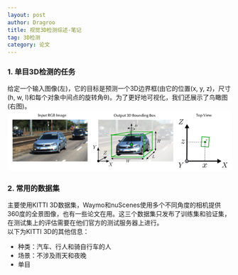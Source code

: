 ```yaml
---
layout: post
author: Dragroo
title: 视觉3D检测综述-笔记
tag: 3D检测
category: 论文
---
```

### 1. 单目3D检测的任务
给定一个输入图像(左)，它的目标是预测一个3D边界框(由它的位置(x, y, z)，尺寸(h, w, l)和每个对象中间点的旋转角θ)。为了更好地可视化，我们还展示了鸟瞰图(右图)。<br>
![图1](../images/0110/Snipaste_2024-01-10_10-19-30.png)
### 2. 常用的数据集
主要使用KITTI 3D数据集，Waymo和nuScenes使用多个不同角度的相机提供360度的全景图像，也有一些论文在用。这三个数据集只发布了训练集和验证集，在测试集上的评估需要在他们官方的测试服务器上进行。<br>
以下为KITTI 3D的其他信息：<br>
<ul>
    <li>种类：汽车、行人和骑自行车的人</li>
    <li>场景：不涉及雨天和夜晚</li>
    <li>单目</li>
</ul>
